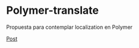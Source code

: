 Polymer-translate
=================

Propuesta para contemplar localization en Polymer

[Post](http://geeks.ms/blogs/phurtado/archive/2014/09/05/localizaci-243-n-en-polymer.aspx)
